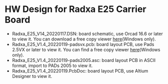 # HW Design for Radxa E25 Carrier Board

- Radxa_E25_V14_20220117.DSN: board schematic, use Orcad 16.6 or later to view it. You can download a free copy viewer [here](https://www.orcad.com/downloads/orcad-viewer)(Windows only).
- Radxa_E25_V1.4_20220119-padsvx.pcb: board layout PCB, use Pads 2.5VX or later to view it. You can find a free copy viewer [here](https://community.sw.siemens.com/s/article/PADS-Viewers)(Windows only).
- Radxa_E25_V1.4_20220119-pads2005.asc: board layout PCB in ASCII format, import to PADs 2005 to view it.
- Radxa_E25_V1.4_20220119.PcbDoc: board layout PCB, use Altium Designer to view it.
